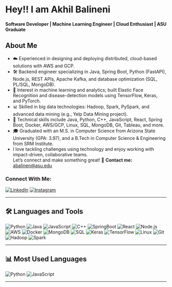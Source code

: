 # Hey!! I am Akhil Balineni
#### Software Developer | Machine Learning Engineer | Cloud Enthusiast | ASU Graduate
## About Me

- ☁️ Experienced in designing and deploying distributed, cloud-based solutions with AWS and GCP.
- 🛠️ Backend engineer specializing in Java, Spring Boot, Python (FastAPI), Node.js, REST APIs, Apache Kafka, and database optimization (SQL, PL/SQL, MongoDB).
- 🤖 Interest in machine learning and analytics; built Elastic Face Recognition and disease-detection models using TensorFlow, Keras, and PyTorch.
- 📊 Skilled in big data technologies: Hadoop, Spark, PySpark, and advanced data mining (e.g., Yelp Data Mining project).
- 💬 Technical skills include Java, Python, C++, JavaScript, React, Spring Boot, Docker, AWS/GCP, Linux, SQL, MongoDB, Git, Tableau, and more.
- 🎓 Graduated with an M.S. in Computer Science from Arizona State University (GPA: 3.97), and a B.Tech in Computer Science & Engineering from SRM Institute.
- I love tackling challenges using technology and enjoy working with impact-driven, collaborative teams.  
  Let’s connect and make something great!
🔹 **Contact me:** [abalinen@asu.edu](mailto:abalinen@asu.edu)

### Connect With Me:
[![LinkedIn](https://img.shields.io/badge/-LinkedIn-blue?logo=linkedin&logoColor=white)](https://linkedin.com/in/akhil-balineni-a69a09206)
[![Instagram](https://img.shields.io/badge/-Instagram-red?logo=instagram&logoColor=white)](#)

---

## 🛠️ Languages and Tools

![Python](https://img.shields.io/badge/-Python-black?logo=python)
![Java](https://img.shields.io/badge/-Java-black?logo=java)
![JavaScript](https://img.shields.io/badge/-JavaScript-black?logo=javascript)
![C++](https://img.shields.io/badge/-C%2B%2B-black?logo=c%2B%2B)
![SpringBoot](https://img.shields.io/badge/-Springboot-black?logo=spring)
![React](https://img.shields.io/badge/-React-black?logo=react)
![Node.js](https://img.shields.io/badge/-Node.js-black?logo=node.js)
![AWS](https://img.shields.io/badge/-AWS-black?logo=amazon-aws)
![Docker](https://img.shields.io/badge/-Docker-black?logo=docker)
![MongoDB](https://img.shields.io/badge/-MongoDB-black?logo=mongodb)
![SQL](https://img.shields.io/badge/-SQL-black?logo=mysql)
![Keras](https://img.shields.io/badge/-Keras-black?logo=keras)
![TensorFlow](https://img.shields.io/badge/-Tensorflow-black?logo=tensorflow)
![Linux](https://img.shields.io/badge/-Linux-black?logo=linux)
![Git](https://img.shields.io/badge/-Git-black?logo=git)
![Hadoop](https://img.shields.io/badge/-Hadoop-black?logo=apachehadoop)
![Spark](https://img.shields.io/badge/-Spark-black?logo=apachespark)


---
## 📊 Most Used Languages

![Python](https://img.shields.io/badge/-Python-black?logo=python)
![JavaScript](https://img.shields.io/badge/-JavaScript-black?logo=javascript)

---


